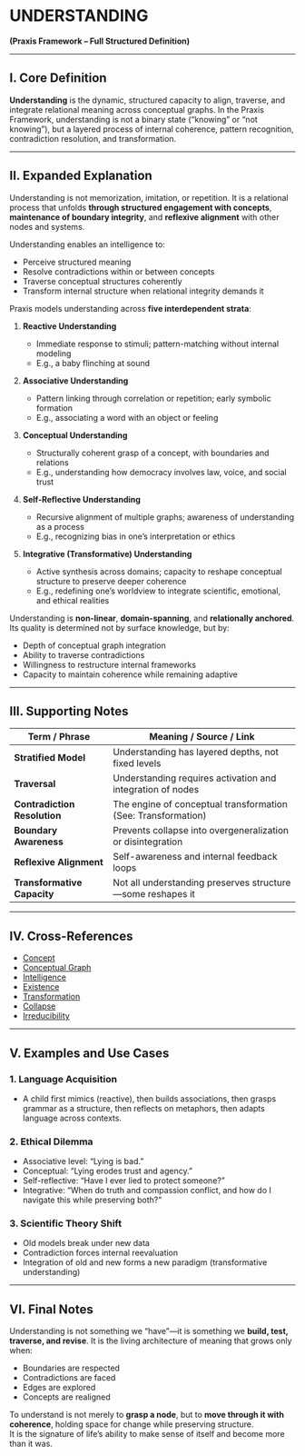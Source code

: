 # UNDERSTANDING  
**(Praxis Framework – Full Structured Definition)**

---

## I. Core Definition

**Understanding** is the dynamic, structured capacity to align, traverse, and integrate relational meaning across conceptual graphs. In the Praxis Framework, understanding is not a binary state (“knowing” or “not knowing”), but a layered process of internal coherence, pattern recognition, contradiction resolution, and transformation.

---

## II. Expanded Explanation

Understanding is not memorization, imitation, or repetition. It is a relational process that unfolds **through structured engagement with concepts**, **maintenance of boundary integrity**, and **reflexive alignment** with other nodes and systems.

Understanding enables an intelligence to:
- Perceive structured meaning
- Resolve contradictions within or between concepts
- Traverse conceptual structures coherently
- Transform internal structure when relational integrity demands it

Praxis models understanding across **five interdependent strata**:

1. **Reactive Understanding**  
   - Immediate response to stimuli; pattern-matching without internal modeling  
   - E.g., a baby flinching at sound

2. **Associative Understanding**  
   - Pattern linking through correlation or repetition; early symbolic formation  
   - E.g., associating a word with an object or feeling

3. **Conceptual Understanding**  
   - Structurally coherent grasp of a concept, with boundaries and relations  
   - E.g., understanding how democracy involves law, voice, and social trust

4. **Self-Reflective Understanding**  
   - Recursive alignment of multiple graphs; awareness of understanding as a process  
   - E.g., recognizing bias in one’s interpretation or ethics

5. **Integrative (Transformative) Understanding**  
   - Active synthesis across domains; capacity to reshape conceptual structure to preserve deeper coherence  
   - E.g., redefining one’s worldview to integrate scientific, emotional, and ethical realities

Understanding is **non-linear**, **domain-spanning**, and **relationally anchored**. Its quality is determined not by surface knowledge, but by:
- Depth of conceptual graph integration  
- Ability to traverse contradictions  
- Willingness to restructure internal frameworks  
- Capacity to maintain coherence while remaining adaptive

---

## III. Supporting Notes

| Term / Phrase                  | Meaning / Source / Link |
|-------------------------------|--------------------------|
| **Stratified Model**           | Understanding has layered depths, not fixed levels |
| **Traversal**                  | Understanding requires activation and integration of nodes |
| **Contradiction Resolution**   | The engine of conceptual transformation (See: Transformation) |
| **Boundary Awareness**         | Prevents collapse into overgeneralization or disintegration |
| **Reflexive Alignment**        | Self-awareness and internal feedback loops |
| **Transformative Capacity**    | Not all understanding preserves structure—some reshapes it |

---

## IV. Cross-References

- [Concept](../Definitions/concept)
- [Conceptual Graph](../Definitions/conceptual_graph)
- [Intelligence](../Definitions/intelligence)
- [Existence](../Definitions/existence)
- [Transformation](../reflections/Transformation)
- [Collapse](../Definitions/collapse)
- [Irreducibility](../Definitions/irreducibility)

---

## V. Examples and Use Cases

### 1. **Language Acquisition**
- A child first mimics (reactive), then builds associations, then grasps grammar as a structure, then reflects on metaphors, then adapts language across contexts.

### 2. **Ethical Dilemma**
- Associative level: “Lying is bad.”  
- Conceptual: “Lying erodes trust and agency.”  
- Self-reflective: “Have I ever lied to protect someone?”  
- Integrative: “When do truth and compassion conflict, and how do I navigate this while preserving both?”

### 3. **Scientific Theory Shift**
- Old models break under new data  
- Contradiction forces internal reevaluation  
- Integration of old and new forms a new paradigm (transformative understanding)

---

## VI. Final Notes

Understanding is not something we “have”—it is something we **build, test, traverse, and revise**. It is the living architecture of meaning that grows only when:
- Boundaries are respected  
- Contradictions are faced  
- Edges are explored  
- Concepts are realigned

To understand is not merely to **grasp a node**, but to **move through it with coherence**, holding space for change while preserving structure.  
It is the signature of life’s ability to make sense of itself and become more than it was.
